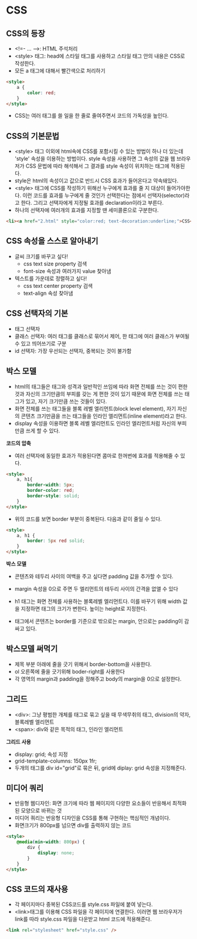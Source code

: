 # CSS



## CSS의 등장

- <!=- ... -->: HTML 주석처리
- \<style> 태그: head에 스타일 태그를 사용하고 스타일 태그 안의 내용은 CSS로 작성한다.
- 모든 a 태그에 대해서 빨간색으로 처리하기

```html
<style>
    a {
        color: red;
    }
</style>
```



- CSS는 여러 태그를 쓸 일을 한 줄로 줄여주면서 코드의 가독성을 높인다.



## CSS의 기본문법

- \<style> 태그 이외에 html속에 CSS를 포함시킬 수 있는 방법이 하나 더 있는데 'style' 속성을 이용하는 방법이다. style 속성을 사용하면 그 속성의 값을 웹 브라우저가 CSS 문법에 따라 해석해서 그 결과를 style 속성이 위치하는 태그에 적용된다.
- style은 html의 속성이고 값으로 반드시 CSS 효과가 들어온다고 약속돼있다.
- \<style> 태그에  CSS를 작성하기 위해선 누구에게 효과를 줄 지 대상이 들어가야한다. 이런 코드를 효과를 누구에게 줄 것인가 선택한다는 점에서 선택자(selector)라고 한다. 그리고 선택자에게 지정될 효과를 declaration이라고 부른다.
- 하나의 선택자에 여러개의 효과를 지정할 땐 세미콜론으로 구분한다.

```html
<li><a href="2.html" style="color:red; text-decoration:underline;">CSS</a></li>
```



## CSS 속성을 스스로 알아내기



- 글씨 크기를 바꾸고 싶다!
  - css text size property 검색
  - font-size 속성과 여러가지 value 찾아냄
- 텍스트를 가운데로 정렬하고 싶다!
  - css text center property 검색
  - text-align 속성 찾아냄



## CSS 선택자의 기본

- 태그 선택자
- 클래스 선택자: 여러 태그를 클래스로 묶어서 제어, 한 태그에 여러 클래스가 부여될 수 있고 띄어쓰기로 구분
- id 선택자: 가장 우선되는 선택자, 중복되는 것이 불가함



## 박스 모델

- html의 태그들은 태그와 성격과 일반적인 쓰임에 따라 화면 전체를 쓰는 것이 편한 것과 자신의 크기만큼의 부피를 갖는 게 편한 것이 있기 때문에 화면 전체를 쓰는 태그가 있고, 자기 크기만큼 쓰는 것들이 있다.
- 화면 전체를 쓰는 태그들을 블록 레벨 엘리먼트(block level element), 자기 자신의 콘텐츠 크기만큼을 쓰는 태그들을 인라인 엘리먼트(inline element)라고 한다.
- display 속성을 이용하면 블록 레벨 엘리먼트도 인라인 엘리먼트처럼 자신의 부피만큼 쓰게 할 수 있다.



__코드의 압축__

- 여러 선택자에 동일한 효과가 적용된다면 콤마로 한꺼번에 효과를 적용해줄 수 있다.

```html
<style>
    a, h1{
        border-width: 5px;
        border-color: red;
        border-style: solid;
    }
</style>
```

- 위의 코드를 보면 border 부분이 중복된다. 다음과 같이 줄일 수 있다.

```html
<style>
    a, h1 {
        border: 5px red solid;
    }
</style>
```



__박스 모델__

- 콘텐츠와 테두리 사이의 여백을 주고 싶다면 padding 값을 추가할 수 있다.
- margin 속성을 0으로 주면 두 엘리먼트의 테두리 사이의 간격을 없앨 수 있다

- h1 태그는 화면 전체를 사용하는 블록레벨 엘리먼트다. 이를 바꾸기 위해 width 값을 지정하면 태그의 크기가 변한다. 높이는 height로 지정한다.
- 태그에서 콘텐츠는 border를 기준으로 밖으로는 margin, 안으로는 padding이 감싸고 있다.





## 박스모델 써먹기

- 제목 부분 아래에 줄을 긋기 위해서 border-bottom을 사용한다.
- ol 오른쪽에 줄을 긋기위해 boder-right를 사용한다
- 각 영역의 margin과 padding을 정해주고 body의 margin을 0으로 설정한다.



## 그리드

- \<div>: 그냥 평범한 개체를 태그로 묶고 싶을 때 무색무취의 태그, division의 약자, 블록레벨 엘리먼트
- \<span>: div와 같은 목적의 태그, 인라인 엘리먼트



__그리드 사용__

- display: grid; 속성 지정
- grid-template-columns: 150px 1fr;
- 두개의 태그를 div id="grid"로 묶은 뒤, grid에 diplay: grid 속성을 지정해준다.



## 미디어 쿼리 

- 반응형 웹디자인: 화면 크기에 따라 웹 페이지의 다양한 요소들이 반응해서 최적화된 모양으로 바뀌는 것
- 미디어 쿼리는 반응형 디자인을 CSS를 통해 구현하는 핵심적인 개념이다.
- 화면크기가 800px를 넘으면 div를 출력하지 않는 코드

```html
<style>
    @media(min-width: 800px) {
        div {
            display: none;
        }
    }
</style>
```



## CSS 코드의 재사용

- 각 페이지마다 중복된 CSS코드를 style.css 파일에 붙여 넣는다.
- \<link>태그를 이용해 CSS 파일을 각 페이지에 연결한다. 이러면 웹 브라우저가 link를 따라 style.css 파일을 다운받고 html 코드에 적용해준다.

```html
<link rel="stylesheet" href="style.css" />
```

